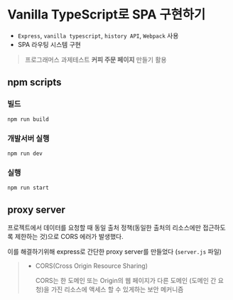 # Vanilla TypeScript로 SPA 구현하기
- `Express`, `vanilla typescript`, `history API`, `Webpack` 사용
- SPA 라우팅 시스템 구현

> 프로그래머스 과제테스트 **커피 주문 페이지** 만들기 활용

## npm scripts
### 빌드
  `npm run build`

### 개발서버 실행
  `npm run dev`

### 실행
  `npm run start`

## proxy server
프로젝트에서 데이터를 요청할 때 동일 출처 정책(동일한 출처의 리소스에만 접근하도록 제한하는 것)으로 CORS 에러가 발생했다.

이를 해결하기위해 express로 간단한 proxy server를 만들었다 (`server.js` 파일)
> - CORS(Cross Origin Resource Sharing)
>
>   CORS는 한 도메인 또는 Origin의 웹 페이지가 다른 도메인 (도메인 간 요청)을 가진 리소스에 액세스 할 수 있게하는 보안 메커니즘
